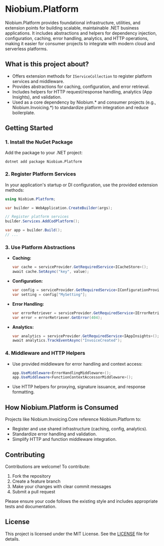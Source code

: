 # Niobium.Platform

Niobium.Platform provides foundational infrastructure, utilities, and extension points for building scalable, maintainable .NET business applications. It includes abstractions and helpers for dependency injection, configuration, caching, error handling, analytics, and HTTP operations, making it easier for consumer projects to integrate with modern cloud and serverless platforms.

## What is this project about?
- Offers extension methods for `IServiceCollection` to register platform services and middleware.
- Provides abstractions for caching, configuration, and error retrieval.
- Includes helpers for HTTP request/response handling, analytics (App Insights), and validation.
- Used as a core dependency by Niobium.* and consumer projects (e.g., Niobium.Invoicing.*) to standardize platform integration and reduce boilerplate.

## Getting Started

### 1. Install the NuGet Package
Add the package to your .NET project:

```
dotnet add package Niobium.Platform
```

### 2. Register Platform Services
In your application's startup or DI configuration, use the provided extension methods:

```csharp
using Niobium.Platform;

var builder = WebApplication.CreateBuilder(args);

// Register platform services
builder.Services.AddCodPlatform();

var app = builder.Build();
// ...
```

### 3. Use Platform Abstractions
- **Caching:**
  ```csharp
  var cache = serviceProvider.GetRequiredService<ICacheStore>();
  await cache.SetAsync("key", value);
  ```
- **Configuration:**
  ```csharp
  var config = serviceProvider.GetRequiredService<IConfigurationProvider>();
  var setting = config["MySetting"];
  ```
- **Error Handling:**
  ```csharp
  var errorRetriever = serviceProvider.GetRequiredService<IErrorRetriever>();
  var error = errorRetriever.GetError(404);
  ```
- **Analytics:**
  ```csharp
  var analytics = serviceProvider.GetRequiredService<IAppInsights>();
  await analytics.TrackEventAsync("InvoiceCreated");
  ```

### 4. Middleware and HTTP Helpers
- Use provided middleware for error handling and context access:
  ```csharp
  app.UseMiddleware<ErrorHandlingMiddleware>();
  app.UseMiddleware<FunctionContextAccessorMiddleware>();
  ```
- Use HTTP helpers for proxying, signature issuance, and response formatting.

## How Niobium.Platform is Consumed
Projects like Niobium.Invoicing.Core reference Niobium.Platform to:
- Register and use shared infrastructure (caching, config, analytics).
- Standardize error handling and validation.
- Simplify HTTP and function middleware integration.

## Contributing

Contributions are welcome! To contribute:
1. Fork the repository
2. Create a feature branch
3. Make your changes with clear commit messages
4. Submit a pull request

Please ensure your code follows the existing style and includes appropriate tests and documentation.

## License

This project is licensed under the MIT License. See the [LICENSE](LICENSE) file for details.
